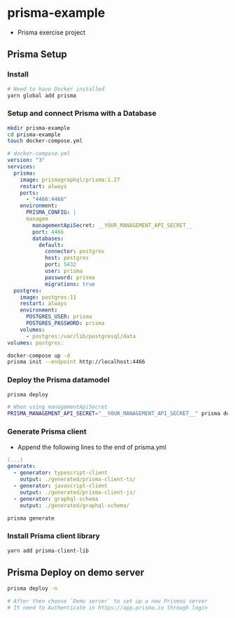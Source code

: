 # prisma-example

- Prisma exercise project

## Prisma Setup

### Install

```bash
# Need to have Docker installed
yarn global add prisma
```

### Setup and connect Prisma with a Database

```bash
mkdir prisma-example
cd prisma-example
touch docker-compose.yml
```

```yml
# docker-compose.yml
version: "3"
services:
  prisma:
    image: prismagraphql/prisma:1.27
    restart: always
    ports:
      - "4466:4466"
    environment:
      PRISMA_CONFIG: |
      managem
        managementApiSecret: __YOUR_MANAGEMENT_API_SECRET__
        port: 4466
        databases:
          default:
            connector: postgres
            host: postgres
            port: 5432
            user: prisma
            password: prisma
            migrations: true
  postgres:
    image: postgres:11
    restart: always
    environment:
      POSTGRES_USER: prisma
      POSTGRES_PASSWORD: prisma
    volumes:
      - postgres:/var/lib/postgresql/data
volumes: postgres:
```

```bash
docker-compose up -d
prisma init --endpoint http://localhost:4466
```

### Deploy the Prisma datamodel

```bash
prisma deploy

# When using managementApiSecret
PRISMA_MANAGEMENT_API_SECRET="__YOUR_MANAGEMENT_API_SECRET__" prisma deploy
```

### Generate Prisma client

- Append the following lines to the end of prisma.yml

```yml
(...)
generate:
  - generator: typescript-client
    output: ./generated/prisma-client-ts/
  - generator: javascript-client
    output: ./generated/prisma-client-js/
  - generator: graphql-schema
    output: ./generated/graphql-schema/
```

```bash
prisma generate
```

### Install Prisma client library

```bash
yarn add prisma-client-lib
```

## Prisma Deploy on demo server

```bash
prisma deploy -n

# After then choose `Demo server` to set up a new Prismas server
# It need to Authenticate in https://app.prisma.io through login
```
